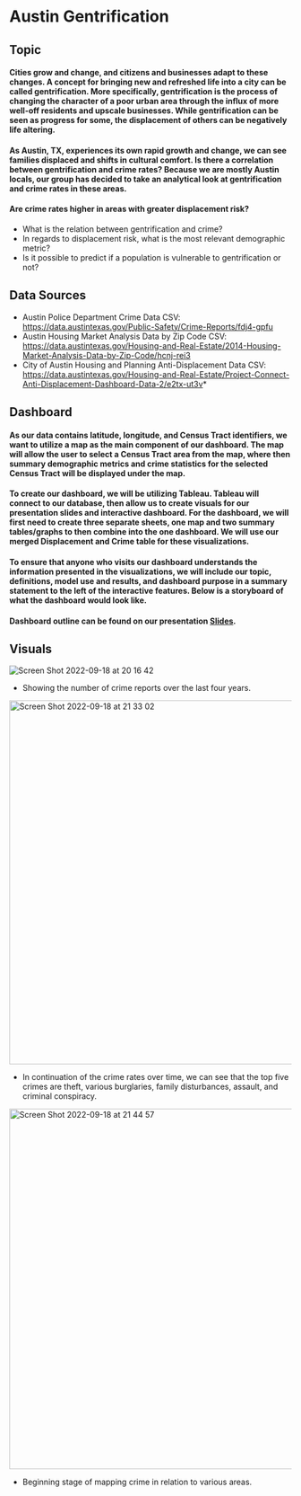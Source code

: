 # Austin Gentrification

## Topic

#### Cities grow and change, and citizens and businesses adapt to these changes. A concept for bringing new and refreshed life into a city can be called gentrification. More specifically, gentrification is the process of changing the character of a poor urban area through the influx of more well-off residents and upscale businesses. While gentrification can be seen as progress for some, the displacement of others can be negatively life altering.

#### As Austin, TX, experiences its own rapid growth and change, we can see families displaced and shifts in cultural comfort. Is there a correlation between gentrification and crime rates? Because we are mostly Austin locals, our group has decided to take an analytical look at gentrification and crime rates in these areas.

#### Are crime rates higher in areas with greater displacement risk?
- What is the relation between gentrification and crime?
- In regards to displacement risk, what is the most relevant demographic metric?
- Is it possible to predict if a population is vulnerable to gentrification or not?

## Data Sources

- Austin Police Department Crime Data CSV: https://data.austintexas.gov/Public-Safety/Crime-Reports/fdj4-gpfu 
- Austin Housing Market Analysis Data by Zip Code CSV: https://data.austintexas.gov/Housing-and-Real-Estate/2014-Housing-Market-Analysis-Data-by-Zip-Code/hcnj-rei3 
- City of Austin Housing and Planning Anti-Displacement Data CSV: https://data.austintexas.gov/Housing-and-Real-Estate/Project-Connect-Anti-Displacement-Dashboard-Data-2/e2tx-ut3v* 

## Dashboard

#### As our data contains latitude, longitude, and Census Tract identifiers, we want to utilize a map as the main component of our dashboard. The map will allow the user to select a Census Tract area from the map, where then summary demographic metrics and crime statistics for the selected Census Tract will be displayed under the map.
 
#### To create our dashboard, we will be utilizing Tableau. Tableau will connect to our database, then allow us to create visuals for our presentation slides and interactive dashboard. For the dashboard, we will first need to create three separate sheets, one map and two summary tables/graphs to then combine into the one dashboard. We will use our merged Displacement and Crime table for these visualizations.
 
#### To ensure that anyone who visits our dashboard understands the information presented in the visualizations, we will include our topic, definitions, model use and results, and dashboard purpose in a summary statement to the left of the interactive features. Below is a storyboard of what the dashboard would look like.

#### Dashboard outline can be found on our presentation [Slides](https://docs.google.com/presentation/d/1-TiG67iIzo5gKKd23wOaXQg1TtN5CmG_sfSwT-wCHaw/edit#slide=id.p). 

## Visuals

![Screen Shot 2022-09-18 at 20 16 42](https://user-images.githubusercontent.com/103851131/190938544-586e28ff-bc2d-4c32-a845-641884071422.png)

 - Showing the number of crime reports over the last four years.

<img width="648" alt="Screen Shot 2022-09-18 at 21 33 02" src="https://user-images.githubusercontent.com/103851131/190942288-f3636aeb-9fc3-42a9-bb2b-eea6df7e7fd5.png">

- In continuation of the crime rates over time, we can see that the top five crimes are theft, various burglaries, family disturbances, assault, and criminal conspiracy.

<img width="642" alt="Screen Shot 2022-09-18 at 21 44 57" src="https://user-images.githubusercontent.com/103851131/190942302-ecd81101-dcd5-4313-b0c2-ecb1be1c8ece.png">

- Beginning stage of mapping crime in relation to various areas.

